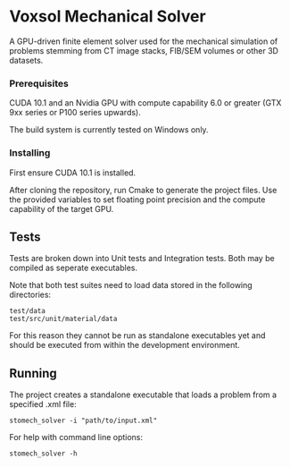 # Voxsol Mechanical Solver

A GPU-driven finite element solver used for the mechanical simulation of problems stemming from CT image stacks, FIB/SEM volumes or other 3D datasets. 

### Prerequisites

CUDA 10.1 and an Nvidia GPU with compute capability 6.0 or greater (GTX 9xx series or P100 series upwards).

The build system is currently tested on Windows only.

### Installing

First ensure CUDA 10.1 is installed.

After cloning the repository, run Cmake to generate the project files. Use the provided variables to set floating point precision and the compute capability of the target GPU.

## Tests

Tests are broken down into Unit tests and Integration tests. Both may be compiled as seperate executables.

Note that both test suites need to load data stored in the following directories:

```
test/data
test/src/unit/material/data
```

For this reason they cannot be run as standalone executables yet and should be executed from within the development environment. 

## Running 

The project creates a standalone executable that loads a problem from a specified .xml file:

```
stomech_solver -i "path/to/input.xml"
```

For help with command line options:

```
stomech_solver -h
```


